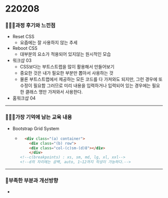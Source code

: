 # 220208

### 👨🏼‍🏫과정 후기와 느낀점

- Reset CSS
  - 요즘에는 잘 사용하지 않는 추세
- Reboot CSS
  - 대부분의 요소가 적용되어 있지않는 원시적인 모습
- 워크샵 03
  - CSS보다는 부트스트랩을 많이 활용해서 만들어보기
  - 중요한 것은 내가 필요한 부분만 뽑아서 사용하는 것
  - 물론 부트스트랩에서 제공하는 모든 코드를 다 가져와도 되지만, 그런 경우에 또 수정이 필요함 그러므로 미리 내용을 입력하거나 입력되어 있는 경우에는 필요한 클래스 명만 가져와서 사용한다.
- 홈워크샵 04

---

### 💁🏼‍♂️가장 기억에 남는 교육 내용

- Bootstrap Grid System

  - ```html
      <div class="(a) container">
        <div class="(b) row">
        <div class="col-(c)sm-(d)8"></div> 
        </div>
    <!--c(breakpoints) : xs, sm, md, lg, xl, xxl-->
    <!--d의 자리에는 공백, auto, 1~12까지 작성이 가능하다.-->
    ```

---

### 💫부족한 부분과 개선방향

- 
